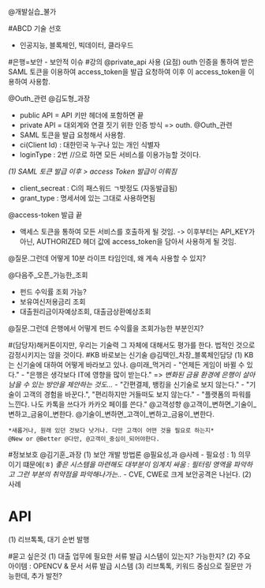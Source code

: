 @개발실습_불가

#ABCD 기술 선호
  - 인공지능, 블록체인, 빅데이터, 클라우드

#은행=보안 - 보안적 이슈
#강의
@private_api 사용
  (요점) outh 인증을 통하여 받은 SAML 토큰을 이용하여 access_token을 발급 요청하여 이후
  이 access_token을 이용하여 사용함.

@Outh_관련 @김도형_과장

  - public API = API 키만 헤더에 포함하면 끝
  - private API = 대외계와 연결 짓기 위한 인증 방식 => outh.
@Outh_관련
  - SAML 토큰을 발급 요청해서 사용함.
  - ci(Client Id) : 대한민국 누구나 있는 개인 식별자
  - loginType : 2번 //으로 하면 모든 서비스를 이용가능할 것이다.

*(1) SAML 토큰 발급 이후 > access Token 발급이 이뤄짐*
  - client_secreat : Ci의 패스워드 ㄱ밧정도 (자동발급됨)
  - grant_type : 명세서에 있는 그대로 사용하면됨

@access-token 발급 끝
  - 액세스 토큰을 통하여 모든 서비스를 호출하게 될 것임.
    -> 이후부터는 API_KEY가 아닌, AUTHORIZED 헤더 값에 access_token을 담아서 사용하게 될 것임.

  @질문.그런데 어떻게 10분 라이프 타임인데, 왜 계속 사용할 수 있지?

  @다음주_오픈_가능한_조회
  - 펀드 수익률 조회 가능?
  - 보유여신저용금리 조회
  - 대출원리금이자예상조회, 대출금상환예상조회

  @질문.그런데 은행에서 어떻게 펀드 수익률을 조회가능한 부분인지?

#(담당자)해커톤이지만, 우리는 기술력 그 자체에 대해서도 평가를 한다. 법적인 것으로 감정시키지는 않을 것이다.
#KB 바로보는 신기술
  @김택인_차장_블록체인담당
  (1) KB는 신기술에 대하여 어떻게 바라보고 있나.
    @미래_먹거리
    - "언제든 게임이 바뀔 수 있다."
    - "은행은 생각보다 IT에 영향을 많이 받는다."
      => *변화된 금융 환경에 은행이 살아남을 수 있는 방안을 제안하는 것도...*
    - "간편결제, 뱅킹을 신기술로 보지 않는다."
    - "기술이 고객의 경험을 바꾼다.", "편리하지만 거들떠도 보지 않는다."
    - "플랫폼의 파워를 느낀다. 나도 카톡을 쓰다가 카카오 페이를 쓴다."
    @고객성향
    @고객이_변하면_기술이_변하고_금융이_변한다.
    @기술이_변하면_고객이_변하고_금융이_변한다.

    *새롭거나, 원래 있던 것보다 낫거나. 다만 고객이 어떤 것을 필요로 하는지*
    @New or @Better @다만, @고객이_중심이_되어야한다.

#정보보호
  @김기훈_과장
    (1) 보안 개발 방법론
      <!-- 통합 관리 시스템 -->
      @필요성,과 @사례
      - 필요성 : 1) 의무이기 떄문에(ㅎ)
      *좋은 시스템을 마련해도 대부분이 임계치 싸움 : 필터링 영역을 파악하고 그런 부분의 취약점을 파악해나가는..*
      - CVE, CWE로 크게 보안공격은 나뉜다.
    (2) 사례

# API
  (1) 리브톡톡, 대기 순번 발행


#묻고 싶은것
(1) 대출 업무에 필요한 서류 발급 시스템이 있는지? 가능한지?
(2) 주요 아이템 : OPENCV & 문서 서류 발급 시스템
(3) 리브톡톡, 키워드 중심으로 질문만 가능한데, 추가 발전?
